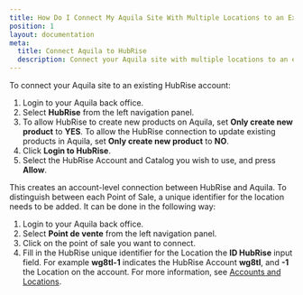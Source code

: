 ```yaml
---
title: How Do I Connect My Aquila Site With Multiple Locations to an Existing HubRise Account?
position: 1
layout: documentation
meta:
  title: Connect Aquila to HubRise
  description: Connect your Aquila site with multiple locations to an existing HubRise account and location.
---
```


To connect your Aquila site to an existing HubRise account:

1. Login to your Aquila back office.
1. Select **HubRise** from the left navigation panel.
1. To allow HubRise to create new products on Aquila, set **Only create new product** to **YES**. To allow the HubRise connection to update existing products in Aquila, set **Only create new product** to **NO**.
1. Click **Login to HubRise**.
1. Select the HubRise Account and Catalog you wish to use, and press **Allow**.

This creates an account-level connection between HubRise and Aquila. To distinguish between each Point of Sale, a unique identifier for the location needs to be added. It can be done in the following way:

1. Login to your Aquila back office.
1. Select **Point de vente** from the left navigation panel.
1. Click on the point of sale you want to connect.
1. Fill in the HubRise unique identifier for the Location the **ID HubRise** input field. For example **wg8tl-1** indicates the HubRise Account **wg8tl**, and **-1** the Location on the account. For more information, see [Accounts and Locations](/docs/getting-started/#accounts-and-locations).
